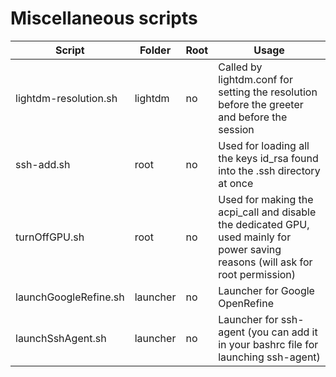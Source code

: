 # Miscellaneous scripts

Script | Folder | Root | Usage
-|-|-|-
 lightdm-resolution.sh | lightdm | no | Called by lightdm.conf for setting the resolution before the greeter and before the session
 ssh-add.sh | root | no | Used for loading all the keys id_rsa found into the .ssh directory at once
 turnOffGPU.sh | root | no | Used for making the acpi_call and disable the dedicated GPU, used mainly for power saving reasons (will ask for root permission)
 launchGoogleRefine.sh | launcher | no | Launcher for Google OpenRefine
 launchSshAgent.sh | launcher | no | Launcher for ssh-agent (you can add it in your bashrc file for launching ssh-agent)
